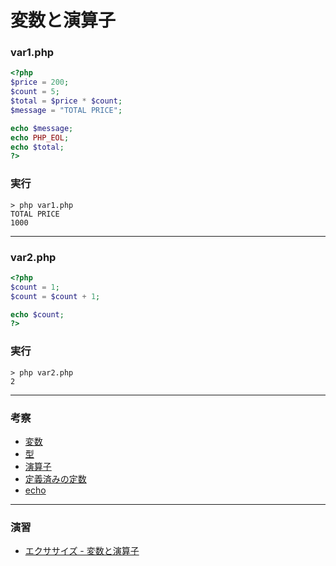 # 変数と演算子

### var1.php

```php
<?php
$price = 200;
$count = 5;
$total = $price * $count;
$message = "TOTAL PRICE";

echo $message;
echo PHP_EOL;
echo $total;
?>
```

### 実行

```
> php var1.php
TOTAL PRICE
1000
```

---

### var2.php

```php
<?php
$count = 1;
$count = $count + 1;

echo $count;
?>
```

### 実行

```
> php var2.php
2
```

---

### 考察

+ [変数](https://www.php.net/manual/ja/language.variables.php)
+ [型](https://www.php.net/manual/ja/language.types.intro.php)
+ [演算子](https://www.php.net/manual/ja/language.operators.php)
+ [定義済みの定数](https://www.php.net/manual/ja/reserved.constants.php)
+ [echo](https://www.php.net/manual/ja/function.echo.php)

---

### 演習

+ [エクササイズ - 変数と演算子](ex/02_php_ex.md)
